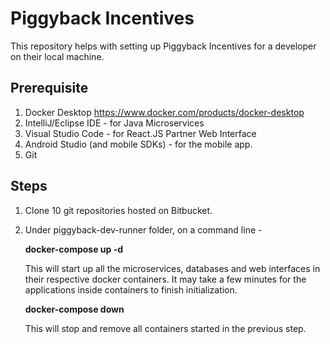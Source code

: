 # Piggyback Incentives

This repository helps with setting up Piggyback Incentives for a developer on their local machine.

## Prerequisite

1. Docker Desktop https://www.docker.com/products/docker-desktop
2. IntelliJ/Eclipse IDE - for Java Microservices
3. Visual Studio Code - for React.JS Partner Web Interface
4. Android Studio (and mobile SDKs) - for the mobile app.
5. Git

## Steps

1. Clone 10 git repositories hosted on Bitbucket.
2. Under piggyback-dev-runner folder, on a command line -

	**docker-compose up -d**
	
	This will start up all the microservices, databases and web interfaces in their respective docker containers. It may take a few minutes for the applications inside containers to finish initialization.

	**docker-compose down**
	
	This will stop and remove all containers started in the previous step.